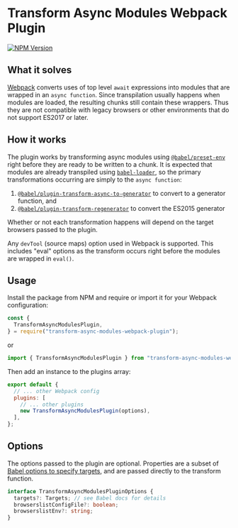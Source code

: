 # Transform Async Modules Webpack Plugin

[![NPM Version](https://img.shields.io/npm/v/transform-async-modules-webpack-plugin)](https://www.npmjs.com/package/transform-async-modules-webpack-plugin)

## What it solves

[Webpack](https://webpack.js.org) converts uses of top level `await` expressions into modules that are wrapped in an `async function`. Since transpilation usually happens when modules are loaded, the resulting chunks still contain these wrappers. Thus they are not compatible with legacy browsers or other environments that do not support ES2017 or later.

## How it works

The plugin works by transforming async modules using [`@babel/preset-env`](https://babeljs.io/docs/babel-preset-env) right before they are ready to be written to a chunk. It is expected that modules are already transpiled using [`babel-loader`](https://www.npmjs.com/package/babel-loader), so the primary transformations occurring are simply to the `async function`:

1. [`@babel/plugin-transform-async-to-generator`](https://babeljs.io/docs/babel-plugin-transform-async-to-generator) to convert to a generator function, and
2. [`@babel/plugin-transform-regenerator`](https://babeljs.io/docs/babel-plugin-transform-regenerator) to convert the ES2015 generator

Whether or not each transformation happens will depend on the target browsers passed to the plugin.

Any `devTool` (source maps) option used in Webpack is supported. This includes "eval" options as the transform occurs right before the modules are wrapped in `eval()`.

## Usage

Install the package from NPM and require or import it for your Webpack configuration:

```js
const {
  TransformAsyncModulesPlugin,
} = require("transform-async-modules-webpack-plugin");
```

or

```js
import { TransformAsyncModulesPlugin } from "transform-async-modules-webpack-plugin";
```

Then add an instance to the plugins array:

```js
export default {
  // ... other Webpack config
  plugins: [
    // ... other plugins
    new TransformAsyncModulesPlugin(options),
  ],
};
```

## Options

The options passed to the plugin are optional. Properties are a subset of [Babel options to specify targets](https://babeljs.io/docs/options#output-targets), and are passed directly to the transform function.

```ts
interface TransformAsyncModulesPluginOptions {
  targets?: Targets; // see Babel docs for details
  browserslistConfigFile?: boolean;
  browserslistEnv?: string;
}
```
